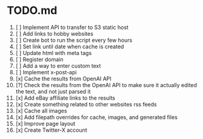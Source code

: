 # TODO.md

1. [ ] Implement API to transfer to S3 static host
2. [ ] Add links to hobby websites
3. [ ] Create bot to run the script every few hours
4. [ ] Set link until date when cache is created
5. [ ] Update html with meta tags
6. [ ] Register domain
7. [ ] Add a way to enter custom text
8. [ ] Implement x-post-api
9. [x] Cache the results from OpenAI API
10. [?] Check the results from the OpenAI API to make sure it actually edited the text, and not just parsed it
11. [x] Add eBay affiliate links to the results
12. [x] Create something related to other websites rss feeds
13. [x] Cache all images
14. [x] Add filepath overrides for cache, images, and generated files
15. [x] Improve page layout
16. [x] Create Twitter-X account
